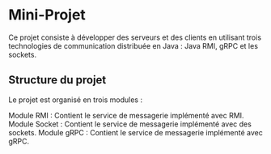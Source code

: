 # Mini-Projet
Ce projet consiste à développer des serveurs et des clients en utilisant trois technologies de communication distribuée en Java : Java RMI, gRPC et les sockets.

## Structure du projet
Le projet est organisé en trois modules :

Module RMI : Contient le service de messagerie implémenté avec RMI.
Module Socket : Contient le service de messagerie implémenté avec des sockets.
Module gRPC : Contient le service de messagerie implémenté avec gRPC.
